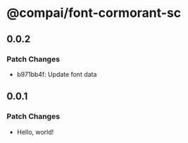 # @compai/font-cormorant-sc

## 0.0.2

### Patch Changes

- b971bb4f: Update font data

## 0.0.1

### Patch Changes

- Hello, world!

